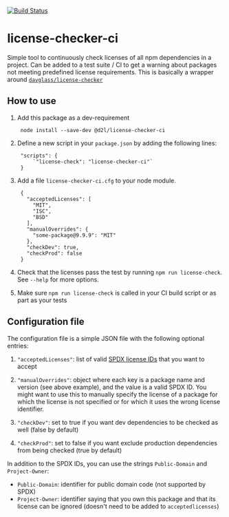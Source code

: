 [![Build Status](https://travis-ci.com/Brightspace/license-checker-ci.svg?token=6ZPKDbnLEoi6zxDfhpAL&branch=master)](https://travis-ci.com/Brightspace/license-checker-ci)

# license-checker-ci

Simple tool to continuously check licenses of all npm dependencies in a project. Can be added to a test suite / CI to get a warning about packages not meeting predefined license requirements. This is basically a wrapper around [`davglass/license-checker`]([https://github.com/davglass/license-checker)

## How to use

1. Add this package as a dev-requirement

        node install --save-dev @d2l/license-checker-ci

1. Define a new script in your `package.json` by adding the following lines:

		"scripts": {
			`"license-check": "license-checker-ci"`
		}

1. Add a file `license-checker-ci.cfg` to your node module.

		{
		  "acceptedLicenses": [
			"MIT",
			"ISC",
			"BSD"
		  ],
		  "manualOverrides": {
			"some-package@9.9.9": "MIT"
		  },
		  "checkDev": true,
		  "checkProd": false
		}

1. Check that the licenses pass the test by running `npm run license-check`. See `--help` for more options.

1. Make sure `npm run license-check` is called in your CI build script or as part as your tests

## Configuration file

The configuration file is a simple JSON file with the following optional entries:

1. `"acceptedLicenses"`: list of valid [SPDX license IDs](https://spdx.org/licenses/) that you want to accept

1. `"manualOverrides"`: object where each key is a package name and version (see above example), and the value is a valid SPDX ID. You might want to use this to manually specify the license of a package for which the license is not specified or for which it uses the wrong license identifier.

1. `"checkDev"`: set to true if you want dev dependencies to be checked as well (false by default)

2. `"checkProd"`: set to false if you want exclude production dependencies from being checked (true by default)

In addition to the SPDX IDs, you can use the strings `Public-Domain` and `Project-Owner`:

- `Public-Domain`: identifier for public domain code (not supported by SPDX)
- `Project-Owner`: identifier saying that you own this package and that its license can be ignored (doesn't need to be added to `acceptedlicenses`)

